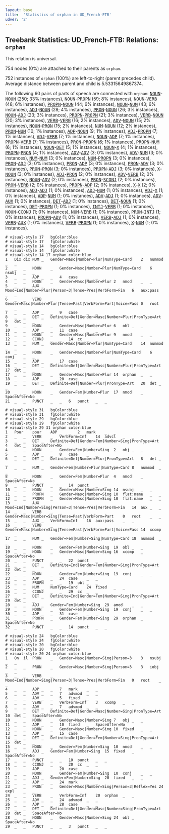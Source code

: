 ```yaml
---
layout: base
title:  'Statistics of orphan in UD_French-FTB'
udver: '2'
---
```


## Treebank Statistics: UD_French-FTB: Relations: `orphan`

This relation is universal.

754 nodes (0%) are attached to their parents as `orphan`.

752 instances of `orphan` (100%) are left-to-right (parent precedes child).
Average distance between parent and child is 5.53315649867374.

The following 60 pairs of parts of speech are connected with `orphan`: <tt><a href="fr_ftb-pos-NOUN.html">NOUN</a></tt>-<tt><a href="fr_ftb-pos-NOUN.html">NOUN</a></tt> (250; 33% instances), <tt><a href="fr_ftb-pos-NOUN.html">NOUN</a></tt>-<tt><a href="fr_ftb-pos-PROPN.html">PROPN</a></tt> (59; 8% instances), <tt><a href="fr_ftb-pos-NOUN.html">NOUN</a></tt>-<tt><a href="fr_ftb-pos-VERB.html">VERB</a></tt> (48; 6% instances), <tt><a href="fr_ftb-pos-PROPN.html">PROPN</a></tt>-<tt><a href="fr_ftb-pos-NOUN.html">NOUN</a></tt> (44; 6% instances), <tt><a href="fr_ftb-pos-NOUN.html">NOUN</a></tt>-<tt><a href="fr_ftb-pos-NUM.html">NUM</a></tt> (43; 6% instances), <tt><a href="fr_ftb-pos-ADJ.html">ADJ</a></tt>-<tt><a href="fr_ftb-pos-NOUN.html">NOUN</a></tt> (28; 4% instances), <tt><a href="fr_ftb-pos-PRON.html">PRON</a></tt>-<tt><a href="fr_ftb-pos-NOUN.html">NOUN</a></tt> (26; 3% instances), <tt><a href="fr_ftb-pos-NOUN.html">NOUN</a></tt>-<tt><a href="fr_ftb-pos-ADJ.html">ADJ</a></tt> (23; 3% instances), <tt><a href="fr_ftb-pos-PROPN.html">PROPN</a></tt>-<tt><a href="fr_ftb-pos-PROPN.html">PROPN</a></tt> (21; 3% instances), <tt><a href="fr_ftb-pos-VERB.html">VERB</a></tt>-<tt><a href="fr_ftb-pos-NOUN.html">NOUN</a></tt> (20; 3% instances), <tt><a href="fr_ftb-pos-VERB.html">VERB</a></tt>-<tt><a href="fr_ftb-pos-VERB.html">VERB</a></tt> (16; 2% instances), <tt><a href="fr_ftb-pos-ADV.html">ADV</a></tt>-<tt><a href="fr_ftb-pos-NOUN.html">NOUN</a></tt> (15; 2% instances), <tt><a href="fr_ftb-pos-NOUN.html">NOUN</a></tt>-<tt><a href="fr_ftb-pos-PRON.html">PRON</a></tt> (15; 2% instances), <tt><a href="fr_ftb-pos-NUM.html">NUM</a></tt>-<tt><a href="fr_ftb-pos-NOUN.html">NOUN</a></tt> (12; 2% instances), <tt><a href="fr_ftb-pos-PRON.html">PRON</a></tt>-<tt><a href="fr_ftb-pos-NUM.html">NUM</a></tt> (10; 1% instances), <tt><a href="fr_ftb-pos-ADP.html">ADP</a></tt>-<tt><a href="fr_ftb-pos-NOUN.html">NOUN</a></tt> (9; 1% instances), <tt><a href="fr_ftb-pos-ADJ.html">ADJ</a></tt>-<tt><a href="fr_ftb-pos-PROPN.html">PROPN</a></tt> (7; 1% instances), <tt><a href="fr_ftb-pos-ADJ.html">ADJ</a></tt>-<tt><a href="fr_ftb-pos-VERB.html">VERB</a></tt> (7; 1% instances), <tt><a href="fr_ftb-pos-NOUN.html">NOUN</a></tt>-<tt><a href="fr_ftb-pos-ADP.html">ADP</a></tt> (7; 1% instances), <tt><a href="fr_ftb-pos-PROPN.html">PROPN</a></tt>-<tt><a href="fr_ftb-pos-VERB.html">VERB</a></tt> (7; 1% instances), <tt><a href="fr_ftb-pos-PRON.html">PRON</a></tt>-<tt><a href="fr_ftb-pos-PROPN.html">PROPN</a></tt> (6; 1% instances), <tt><a href="fr_ftb-pos-PROPN.html">PROPN</a></tt>-<tt><a href="fr_ftb-pos-NUM.html">NUM</a></tt> (6; 1% instances), <tt><a href="fr_ftb-pos-NOUN.html">NOUN</a></tt>-<tt><a href="fr_ftb-pos-DET.html">DET</a></tt> (5; 1% instances), <tt><a href="fr_ftb-pos-NOUN.html">NOUN</a></tt>-<tt><a href="fr_ftb-pos-X.html">X</a></tt> (4; 1% instances), <tt><a href="fr_ftb-pos-PROPN.html">PROPN</a></tt>-<tt><a href="fr_ftb-pos-PRON.html">PRON</a></tt> (4; 1% instances), <tt><a href="fr_ftb-pos-ADV.html">ADV</a></tt>-<tt><a href="fr_ftb-pos-ADV.html">ADV</a></tt> (3; 0% instances), <tt><a href="fr_ftb-pos-ADV.html">ADV</a></tt>-<tt><a href="fr_ftb-pos-NUM.html">NUM</a></tt> (3; 0% instances), <tt><a href="fr_ftb-pos-NUM.html">NUM</a></tt>-<tt><a href="fr_ftb-pos-NUM.html">NUM</a></tt> (3; 0% instances), <tt><a href="fr_ftb-pos-NUM.html">NUM</a></tt>-<tt><a href="fr_ftb-pos-PROPN.html">PROPN</a></tt> (3; 0% instances), <tt><a href="fr_ftb-pos-PRON.html">PRON</a></tt>-<tt><a href="fr_ftb-pos-ADJ.html">ADJ</a></tt> (3; 0% instances), <tt><a href="fr_ftb-pos-PRON.html">PRON</a></tt>-<tt><a href="fr_ftb-pos-ADP.html">ADP</a></tt> (3; 0% instances), <tt><a href="fr_ftb-pos-PRON.html">PRON</a></tt>-<tt><a href="fr_ftb-pos-ADV.html">ADV</a></tt> (3; 0% instances), <tt><a href="fr_ftb-pos-PRON.html">PRON</a></tt>-<tt><a href="fr_ftb-pos-PRON.html">PRON</a></tt> (3; 0% instances), <tt><a href="fr_ftb-pos-PROPN.html">PROPN</a></tt>-<tt><a href="fr_ftb-pos-ADJ.html">ADJ</a></tt> (3; 0% instances), <tt><a href="fr_ftb-pos-X.html">X</a></tt>-<tt><a href="fr_ftb-pos-NOUN.html">NOUN</a></tt> (3; 0% instances), <tt><a href="fr_ftb-pos-ADJ.html">ADJ</a></tt>-<tt><a href="fr_ftb-pos-PRON.html">PRON</a></tt> (2; 0% instances), <tt><a href="fr_ftb-pos-ADV.html">ADV</a></tt>-<tt><a href="fr_ftb-pos-VERB.html">VERB</a></tt> (2; 0% instances), <tt><a href="fr_ftb-pos-NOUN.html">NOUN</a></tt>-<tt><a href="fr_ftb-pos-ADV.html">ADV</a></tt> (2; 0% instances), <tt><a href="fr_ftb-pos-PRON.html">PRON</a></tt>-<tt><a href="fr_ftb-pos-SCONJ.html">SCONJ</a></tt> (2; 0% instances), <tt><a href="fr_ftb-pos-PRON.html">PRON</a></tt>-<tt><a href="fr_ftb-pos-VERB.html">VERB</a></tt> (2; 0% instances), <tt><a href="fr_ftb-pos-PROPN.html">PROPN</a></tt>-<tt><a href="fr_ftb-pos-ADP.html">ADP</a></tt> (2; 0% instances), <tt><a href="fr_ftb-pos-X.html">X</a></tt>-<tt><a href="fr_ftb-pos-X.html">X</a></tt> (2; 0% instances), <tt><a href="fr_ftb-pos-ADJ.html">ADJ</a></tt>-<tt><a href="fr_ftb-pos-ADJ.html">ADJ</a></tt> (1; 0% instances), <tt><a href="fr_ftb-pos-ADJ.html">ADJ</a></tt>-<tt><a href="fr_ftb-pos-NUM.html">NUM</a></tt> (1; 0% instances), <tt><a href="fr_ftb-pos-ADJ.html">ADJ</a></tt>-<tt><a href="fr_ftb-pos-X.html">X</a></tt> (1; 0% instances), <tt><a href="fr_ftb-pos-ADP.html">ADP</a></tt>-<tt><a href="fr_ftb-pos-NUM.html">NUM</a></tt> (1; 0% instances), <tt><a href="fr_ftb-pos-ADV.html">ADV</a></tt>-<tt><a href="fr_ftb-pos-ADJ.html">ADJ</a></tt> (1; 0% instances), <tt><a href="fr_ftb-pos-ADV.html">ADV</a></tt>-<tt><a href="fr_ftb-pos-AUX.html">AUX</a></tt> (1; 0% instances), <tt><a href="fr_ftb-pos-DET.html">DET</a></tt>-<tt><a href="fr_ftb-pos-ADJ.html">ADJ</a></tt> (1; 0% instances), <tt><a href="fr_ftb-pos-DET.html">DET</a></tt>-<tt><a href="fr_ftb-pos-NOUN.html">NOUN</a></tt> (1; 0% instances), <tt><a href="fr_ftb-pos-DET.html">DET</a></tt>-<tt><a href="fr_ftb-pos-PROPN.html">PROPN</a></tt> (1; 0% instances), <tt><a href="fr_ftb-pos-INTJ.html">INTJ</a></tt>-<tt><a href="fr_ftb-pos-VERB.html">VERB</a></tt> (1; 0% instances), <tt><a href="fr_ftb-pos-NOUN.html">NOUN</a></tt>-<tt><a href="fr_ftb-pos-CCONJ.html">CCONJ</a></tt> (1; 0% instances), <tt><a href="fr_ftb-pos-NUM.html">NUM</a></tt>-<tt><a href="fr_ftb-pos-VERB.html">VERB</a></tt> (1; 0% instances), <tt><a href="fr_ftb-pos-PRON.html">PRON</a></tt>-<tt><a href="fr_ftb-pos-INTJ.html">INTJ</a></tt> (1; 0% instances), <tt><a href="fr_ftb-pos-PROPN.html">PROPN</a></tt>-<tt><a href="fr_ftb-pos-ADV.html">ADV</a></tt> (1; 0% instances), <tt><a href="fr_ftb-pos-VERB.html">VERB</a></tt>-<tt><a href="fr_ftb-pos-ADJ.html">ADJ</a></tt> (1; 0% instances), <tt><a href="fr_ftb-pos-VERB.html">VERB</a></tt>-<tt><a href="fr_ftb-pos-AUX.html">AUX</a></tt> (1; 0% instances), <tt><a href="fr_ftb-pos-VERB.html">VERB</a></tt>-<tt><a href="fr_ftb-pos-PROPN.html">PROPN</a></tt> (1; 0% instances), <tt><a href="fr_ftb-pos-X.html">X</a></tt>-<tt><a href="fr_ftb-pos-NUM.html">NUM</a></tt> (1; 0% instances).


~~~ conllu
# visual-style 17	bgColor:blue
# visual-style 17	fgColor:white
# visual-style 14	bgColor:blue
# visual-style 14	fgColor:white
# visual-style 14 17 orphan	color:blue
1	Dix	dix	NUM	_	Gender=Masc|Number=Plur|NumType=Card	2	nummod	_	_
2	_	_	NOUN	_	Gender=Masc|Number=Plur|NumType=Card	6	nsubj	_	_
3	_	_	ADP	_	_	4	case	_	_
4	_	_	NOUN	_	Gender=Masc|Number=Plur	2	nmod	_	_
5	_	_	AUX	_	Mood=Ind|Number=Plur|Person=3|Tense=Pres|VerbForm=Fin	6	aux:pass	_	_
6	_	_	VERB	_	Gender=Masc|Number=Plur|Tense=Past|VerbForm=Part|Voice=Pass	0	root	_	_
7	_	_	ADP	_	_	9	case	_	_
8	_	_	DET	_	Definite=Def|Gender=Masc|Number=Plur|PronType=Art	9	det	_	_
9	_	_	NOUN	_	Gender=Masc|Number=Plur	6	obl	_	_
10	_	_	ADP	_	_	11	case	_	_
11	_	_	NOUN	_	Gender=Masc|Number=Plur	9	nmod	_	_
12	_	_	CCONJ	_	_	14	cc	_	_
13	_	_	NUM	_	Gender=Masc|Number=Plur|NumType=Card	14	nummod	_	_
14	_	_	NOUN	_	Gender=Masc|Number=Plur|NumType=Card	6	conj	_	_
15	_	_	ADP	_	_	17	case	_	_
16	_	_	DET	_	Definite=Def|Gender=Masc|Number=Plur|PronType=Art	17	det	_	_
17	_	_	NOUN	_	Gender=Masc|Number=Plur	14	orphan	_	_
18	_	_	ADP	_	_	20	case	_	_
19	_	_	DET	_	Definite=Def|Number=Plur|PronType=Art	20	det	_	_
20	_	_	NOUN	_	Gender=Fem|Number=Plur	17	nmod	_	SpaceAfter=No
21	_	_	PUNCT	_	_	6	punct	_	_

~~~


~~~ conllu
# visual-style 31	bgColor:blue
# visual-style 31	fgColor:white
# visual-style 29	bgColor:blue
# visual-style 29	fgColor:white
# visual-style 29 31 orphan	color:blue
1	Pour	pour	ADP	_	_	2	mark	_	_
2	_	_	VERB	_	VerbForm=Inf	14	advcl	_	_
3	_	_	DET	_	Definite=Def|Gender=Fem|Number=Sing|PronType=Art	4	det	_	SpaceAfter=No
4	_	_	NOUN	_	Gender=Fem|Number=Sing	2	obj	_	_
5	_	_	ADP	_	_	8	case	_	_
6	_	_	DET	_	Definite=Def|Number=Plur|PronType=Art	8	det	_	_
7	_	_	NUM	_	Gender=Fem|Number=Plur|NumType=Card	8	nummod	_	_
8	_	_	NOUN	_	Gender=Fem|Number=Plur	4	nmod	_	SpaceAfter=No
9	_	_	PUNCT	_	_	14	punct	_	_
10	_	_	NOUN	_	Gender=Masc|Number=Sing	14	nsubj	_	_
11	_	_	PROPN	_	Gender=Masc|Number=Sing	10	flat:name	_	_
12	_	_	PROPN	_	Gender=Masc|Number=Sing	10	flat:name	_	_
13	_	_	AUX	_	Mood=Ind|Number=Sing|Person=3|Tense=Pres|VerbForm=Fin	14	aux	_	_
14	_	_	VERB	_	Gender=Masc|Number=Sing|Tense=Past|VerbForm=Part	0	root	_	_
15	_	_	AUX	_	VerbForm=Inf	16	aux:pass	_	_
16	_	_	VERB	_	Gender=Masc|Number=Sing|Tense=Past|VerbForm=Part|Voice=Pass	14	xcomp	_	_
17	_	_	NUM	_	Gender=Fem|Number=Sing|NumType=Card	18	nummod	_	_
18	_	_	NOUN	_	Gender=Fem|Number=Sing	19	obl	_	_
19	_	_	NOUN	_	Gender=Masc|Number=Sing	16	xcomp	_	SpaceAfter=No
20	_	_	PUNCT	_	_	22	punct	_	_
21	_	_	DET	_	Definite=Ind|Gender=Fem|Number=Sing|PronType=Art	22	det	_	_
22	_	_	NOUN	_	Gender=Fem|Number=Sing	19	conj	_	_
23	_	_	ADP	_	_	24	case	_	_
24	_	_	PROPN	_	_	19	obl	_	_
25	_	_	NUM	_	NumType=Card	24	fixed	_	_
26	_	_	CCONJ	_	_	29	cc	_	_
27	_	_	DET	_	Definite=Ind|Gender=Fem|Number=Sing|PronType=Art	29	det	_	_
28	_	_	ADJ	_	Gender=Fem|Number=Sing	29	amod	_	_
29	_	_	NOUN	_	Gender=Fem|Number=Sing	19	conj	_	_
30	_	_	ADP	_	_	31	case	_	_
31	_	_	PROPN	_	Gender=Fem|Number=Sing	29	orphan	_	SpaceAfter=No
32	_	_	PUNCT	_	_	14	punct	_	_

~~~


~~~ conllu
# visual-style 24	bgColor:blue
# visual-style 24	fgColor:white
# visual-style 20	bgColor:blue
# visual-style 20	fgColor:white
# visual-style 20 24 orphan	color:blue
1	On	il	PRON	_	Gender=Masc|Number=Sing|Person=3	3	nsubj	_	_
2	_	_	PRON	_	Gender=Masc|Number=Sing|Person=3	3	iobj	_	_
3	_	_	VERB	_	Mood=Ind|Number=Sing|Person=3|Tense=Pres|VerbForm=Fin	0	root	_	_
4	_	_	ADP	_	_	7	mark	_	_
5	_	_	ADV	_	_	7	advmod	_	_
6	_	_	ADV	_	_	5	fixed	_	_
7	_	_	VERB	_	VerbForm=Inf	3	xcomp	_	_
8	_	_	ADV	_	_	7	advmod	_	_
9	_	_	DET	_	Definite=Def|Gender=Masc|Number=Sing|PronType=Art	10	det	_	SpaceAfter=No
10	_	_	NOUN	_	Gender=Masc|Number=Sing	7	obj	_	_
11	_	_	ADP	_	_	10	fixed	_	SpaceAfter=No
12	_	_	NOUN	_	Gender=Masc|Number=Sing	10	fixed	_	_
13	_	_	ADP	_	_	15	case	_	_
14	_	_	DET	_	Definite=Def|Gender=Fem|Number=Sing|PronType=Art	15	det	_	_
15	_	_	NOUN	_	Gender=Fem|Number=Sing	10	nmod	_	_
16	_	_	ADJ	_	Gender=Fem|Number=Sing	15	fixed	_	SpaceAfter=No
17	_	_	PUNCT	_	_	10	punct	_	_
18	_	_	CCONJ	_	_	20	cc	_	_
19	_	_	ADP	_	_	20	case	_	_
20	_	_	NOUN	_	Gender=Fem|Number=Sing	10	conj	_	_
21	_	_	ADJ	_	Gender=Fem|Number=Sing	20	fixed	_	_
22	_	_	ADP	_	_	24	mark	_	_
23	_	_	PRON	_	Gender=Masc|Number=Sing|Person=3|Reflex=Yes	24	expl	_	_
24	_	_	VERB	_	VerbForm=Inf	20	orphan	_	_
25	_	_	ADV	_	_	24	advmod	_	_
26	_	_	ADP	_	_	28	case	_	_
27	_	_	DET	_	Definite=Def|Gender=Masc|Number=Sing|PronType=Art	28	det	_	SpaceAfter=No
28	_	_	NOUN	_	Gender=Masc|Number=Sing	24	obl	_	SpaceAfter=No
29	_	_	PUNCT	_	_	3	punct	_	_

~~~


